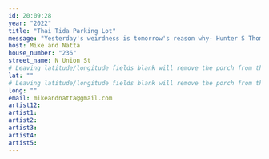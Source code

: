```yaml
---
id: 20:09:28
year: "2022"
title: "Thai Tida Parking Lot"
message: "Yesterday's weirdness is tomorrow's reason why- Hunter S Thompson "
host: Mike and Natta
house_number: "236"
street_name: N Union St
# Leaving latitude/longitude fields blank will remove the porch from the Porchfest map.
lat: ""
# Leaving latitude/longitude fields blank will remove the porch from the Porchfest map.
long: ""
email: mikeandnatta@gmail.com
artist12:
artist1:
artist2:
artist3:
artist4:
artist5:
---
```

